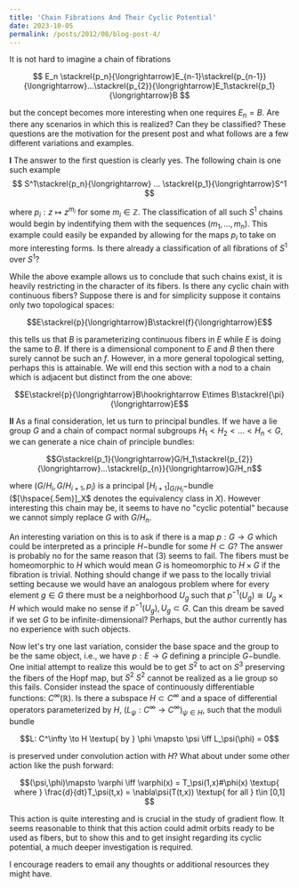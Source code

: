 ```yaml
---
title: 'Chain Fibrations And Their Cyclic Potential'
date: 2023-10-05
permalink: /posts/2012/08/blog-post-4/
---
```


It is not hard to imagine a chain of fibrations 

$$
E_n \stackrel{p_n}{\longrightarrow}E_{n-1}\stackrel{p_{n-1}}{\longrightarrow}...\stackrel{p_{2}}{\longrightarrow}E_1\stackrel{p_1}{\longrightarrow}B
$$

but the concept becomes more interesting when one requires $E_n=B$. Are there any scenarios in which this is realized? Can they be classified? These questions are the motivation for the present post and what follows are a few different variations and examples.

**I**  The answer to the first question is clearly yes. The following chain is one such example
$$
S^1\stackrel{p_n}{\longrightarrow} ... \stackrel{p_1}{\longrightarrow}S^1
$$

where $p_i: z\mapsto z^{m_i}$ for some $m_i\in \mathbb{Z}$. The classification of all such $S^1$ chains would begin by indentifying them with the sequences $(m_1,...,m_n)$. This example could easily be expanded by allowing for the maps $p_i$ to take on more interesting forms. Is there already a classification of all fibrations of $S^1$ over $S^1$? 

While the above example allows us to conclude that such chains exist, it is heavily restricting in the character of its fibers. Is there any cyclic chain with continuous fibers? Suppose there is and for simplicity suppose it contains only two topological spaces:

$$E\stackrel{p}{\longrightarrow}B\stackrel{f}{\longrightarrow}E$$

this tells us that $B$ is parameterizing continuous fibers in $E$ while $E$ is doing the same to $B$. If there is a dimensional component to $E$ and $B$ then there surely cannot be such an $f$. However, in a more general topological setting, perhaps this is attainable. We will end this section with a nod to a chain which is adjacent but distinct from the one above:

$$E\stackrel{p}{\longrightarrow}B\hookrightarrow E\times B\stackrel{\pi}{\longrightarrow}E$$

**II** As a final consideration, let us turn to principal bundles. If we have a lie group $G$ and a chain of compact normal subgroups $H_1 < H_2 < ... < H_n < G$, we can generate a nice chain of principle bundles:

$$G\stackrel{p_1}{\longrightarrow}G/H_1\stackrel{p_{2}}{\longrightarrow}...\stackrel{p_{n}}{\longrightarrow}G/H_n$$

where $(G/H_i,G/H_{i+1},p_i)$ is a principal $[H_{i+1}]_{G/H_i}-$bundle ($[\hspace{.5em}]_X$ denotes the equivalency class in $X$). However interesting this chain may be, it seems to have no "cyclic potential" because we cannot simply replace $G$ with $G/H_n$. 

An interesting variation on this is to ask if there is a map $p: G\to G$ which could be interpreted as a principle $H-$bundle for some $H\subset G$? The answer is probably no for the same reason that (3) seems to fail. The fibers must be homeomorphic to $H$ which would mean $G$ is homeomorphic to $H\times G$ if the fibration is trivial. Nothing should change if we pass to the locally trivial setting because we would have an analogous problem where for every element $g\in G$ there must be a neighborhood $U_g$ such that $p^{-1}(U_g)\cong U_g \times H$ which would make no sense if $p^{-1}(U_g),U_g \subset G$. Can this dream be saved if we set $G$ to be infinite-dimensional? Perhaps, but the author currently has no experience with such objects.

Now let's try one last variation, consider the base space and the group to be the same object, i.e., we have $p: E\to G$ defining a principle $G-$bundle. One initial attempt to realize this would be to get $S^2$ to act on $S^3$ preserving the fibers of the Hopf map, but $S^2$ $S^2$ cannot be realized as a lie group so this fails. Consider instead the space of continuously differentiable functions: $C^\infty (\mathbb{R})$. Is there a subspace $H\subset C^\infty$ and a space of differential operators parameterized by $H$, $(L_\psi: C^\infty \to C^\infty)_{\psi\in H}$, such that the moduli bundle 

$$L: C^\infty \to H \textup{  by  }  \phi \mapsto \psi \iff L_\psi(\phi) = 0$$ 

is preserved under convolution action with $H$? What about under some other action like the push forward: 

$$(\psi,\phi)\mapsto \varphi \iff \varphi(x) = T_\psi(1,x)#\phi(x) \textup{ where } \frac{d}{dt}T_\psi(t,x) = \nabla\psi(T(t,x)) \textup{ for all } t\in [0,1] $$

This action is quite interesting and is crucial in the study of gradient flow. It seems reasonable to think that this action could admit orbits ready to be used as fibers, but to show this and to get insight regarding its cyclic potential, a much deeper investigation is required. 



I encourage readers to email any thoughts or additional resources they might have.
